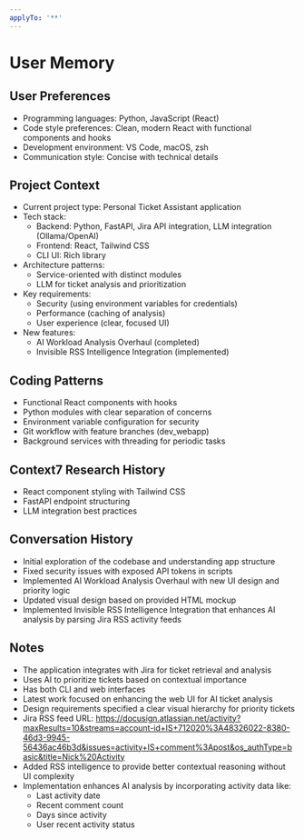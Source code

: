 ```yaml
---
applyTo: '**'
---
```


# User Memory

## User Preferences
- Programming languages: Python, JavaScript (React)
- Code style preferences: Clean, modern React with functional components and hooks
- Development environment: VS Code, macOS, zsh
- Communication style: Concise with technical details

## Project Context
- Current project type: Personal Ticket Assistant application
- Tech stack: 
  - Backend: Python, FastAPI, Jira API integration, LLM integration (Ollama/OpenAI)
  - Frontend: React, Tailwind CSS
  - CLI UI: Rich library
- Architecture patterns: 
  - Service-oriented with distinct modules
  - LLM for ticket analysis and prioritization
- Key requirements: 
  - Security (using environment variables for credentials)
  - Performance (caching of analysis)
  - User experience (clear, focused UI)
- New features:
  - AI Workload Analysis Overhaul (completed)
  - Invisible RSS Intelligence Integration (implemented)

## Coding Patterns
- Functional React components with hooks
- Python modules with clear separation of concerns
- Environment variable configuration for security
- Git workflow with feature branches (dev_webapp)
- Background services with threading for periodic tasks

## Context7 Research History
- React component styling with Tailwind CSS
- FastAPI endpoint structuring
- LLM integration best practices

## Conversation History
- Initial exploration of the codebase and understanding app structure
- Fixed security issues with exposed API tokens in scripts
- Implemented AI Workload Analysis Overhaul with new UI design and priority logic
- Updated visual design based on provided HTML mockup
- Implemented Invisible RSS Intelligence Integration that enhances AI analysis by parsing Jira RSS activity feeds

## Notes
- The application integrates with Jira for ticket retrieval and analysis
- Uses AI to prioritize tickets based on contextual importance
- Has both CLI and web interfaces
- Latest work focused on enhancing the web UI for AI ticket analysis
- Design requirements specified a clear visual hierarchy for priority tickets
- Jira RSS feed URL: https://docusign.atlassian.net/activity?maxResults=10&streams=account-id+IS+712020%3A48326022-8380-46d3-9945-56436ac46b3d&issues=activity+IS+comment%3Apost&os_authType=basic&title=Nick%20Activity
- Added RSS intelligence to provide better contextual reasoning without UI complexity
- Implementation enhances AI analysis by incorporating activity data like:
  - Last activity date
  - Recent comment count
  - Days since activity
  - User recent activity status
